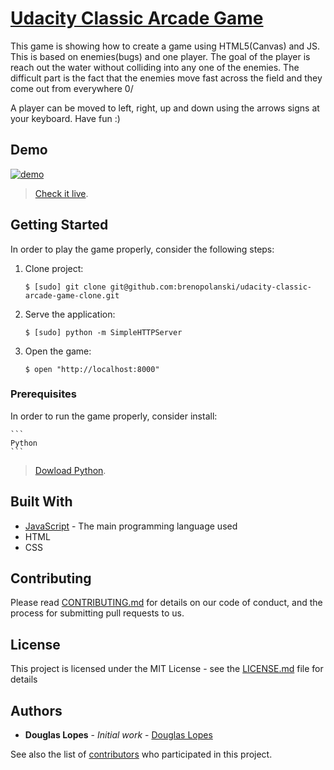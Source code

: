 # [Udacity Classic Arcade Game](https://github.com/udacity/frontend-nanodegree-arcade-game)


This game is showing how to create a game using HTML5(Canvas) and JS. This is based on enemies(bugs) and one player. The goal of the player is reach out the water without colliding into any one of the enemies. The difficult part is the fact that the enemies move fast across the field and they come out from everywhere 0/

A player can be moved to left, right, up and down using the arrows signs at your keyboard. Have fun :)

## Demo

[![demo](./images/demo.gif)](https://dwolopes.github.io/Fliperama-Game/)

> [Check it live](https://dwolopes.github.io/Fliperama-Game/).

## Getting Started

In order to play the game properly, consider the following steps:

1. Clone project:

    ```
    $ [sudo] git clone git@github.com:brenopolanski/udacity-classic-arcade-game-clone.git
    ```

2. Serve the application:

    ```
    $ [sudo] python -m SimpleHTTPServer
    ```

3. Open the game:

    ```
    $ open "http://localhost:8000"
    ```

### Prerequisites

In order to run the game properly, consider install:

    ```
    Python
    ```

> [Dowload Python](https://wiki.python.org/moin/BeginnersGuide/Download).

## Built With

* [JavaScript](https://www.javascript.com/) - The main programming language used
* HTML
* CSS

## Contributing

Please read [CONTRIBUTING.md](./CONTRIBUTING.md) for details on our code of conduct, and the process for submitting pull requests to us.

## License

This project is licensed under the MIT License - see the [LICENSE.md](./LICENSE.md) file for details

## Authors

* **Douglas Lopes** - *Initial work* - [Douglas Lopes](https://github.com/dwolopes)

See also the list of [contributors](https://dwolopes.github.io/Fliperama-Game/) who participated in this project.